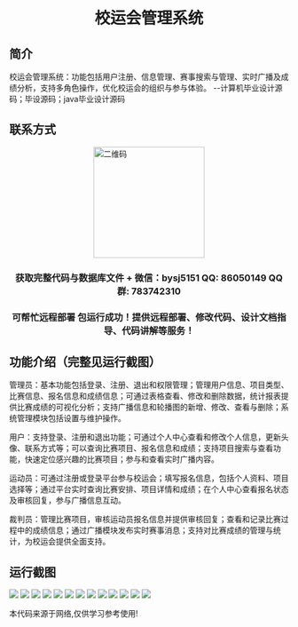 <p><h1 align="center">校运会管理系统</h1></p>

## 简介
校运会管理系统：功能包括用户注册、信息管理、赛事搜索与管理、实时广播及成绩分析，支持多角色操作，优化校运会的组织与参与体验。    --计算机毕业设计源码；毕设源码；java毕业设计源码


## 联系方式
<img src="https://bs-1329754181.cos.ap-shanghai.myqcloud.com/wx.jpg" alt="二维码" style="display: block; margin: 0 auto;" width="200px">
<p><h3 align="center">获取完整代码与数据库文件 + 微信：bysj5151 QQ: 86050149 QQ群: 783742310</h3></p>
<p><h3 align="center">可帮忙远程部署 包运行成功！提供远程部署、修改代码、设计文档指导、代码讲解等服务！</h3></p>

## 功能介绍（完整见运行截图）
管理员：基本功能包括登录、注册、退出和权限管理；管理用户信息、项目类型、比赛信息、报名信息和成绩信息；可通过表格查看、修改和删除数据，统计报表提供比赛成绩的可视化分析；支持广播信息和轮播图的新增、修改、查看与删除；系统管理模块包括设置与维护操作。

用户：支持登录、注册和退出功能；可通过个人中心查看和修改个人信息，更新头像、联系方式等；可以查询比赛项目、报名信息和成绩；支持项目搜索与查看功能，快速定位感兴趣的比赛项目；参与和查看实时广播内容。

运动员：可通过注册或登录平台参与校运会；填写报名信息，包括个人资料、项目选择等；通过平台实时查询比赛安排、项目详情和成绩；在个人中心查看报名状态及审核回复，参与广播信息互动。

裁判员：管理比赛项目，审核运动员报名信息并提供审核回复；查看和记录比赛过程中的成绩信息；通过广播模块发布实时赛事消息；支持对比赛成绩的管理与统计，为校运会提供全面支持。


## 运行截图
![](https://bs-1329754181.cos.ap-shanghai.myqcloud.com/ssm/SchoolSportsEventManagementSystem1/img/001.jpg)
![](https://bs-1329754181.cos.ap-shanghai.myqcloud.com/ssm/SchoolSportsEventManagementSystem1/img/002.jpg)
![](https://bs-1329754181.cos.ap-shanghai.myqcloud.com/ssm/SchoolSportsEventManagementSystem1/img/003.jpg)
![](https://bs-1329754181.cos.ap-shanghai.myqcloud.com/ssm/SchoolSportsEventManagementSystem1/img/004.jpg)
![](https://bs-1329754181.cos.ap-shanghai.myqcloud.com/ssm/SchoolSportsEventManagementSystem1/img/005.jpg)
![](https://bs-1329754181.cos.ap-shanghai.myqcloud.com/ssm/SchoolSportsEventManagementSystem1/img/006.jpg)
![](https://bs-1329754181.cos.ap-shanghai.myqcloud.com/ssm/SchoolSportsEventManagementSystem1/img/007.jpg)
![](https://bs-1329754181.cos.ap-shanghai.myqcloud.com/ssm/SchoolSportsEventManagementSystem1/img/008.jpg)
![](https://bs-1329754181.cos.ap-shanghai.myqcloud.com/ssm/SchoolSportsEventManagementSystem1/img/009.jpg)
![](https://bs-1329754181.cos.ap-shanghai.myqcloud.com/ssm/SchoolSportsEventManagementSystem1/img/010.jpg)
![](https://bs-1329754181.cos.ap-shanghai.myqcloud.com/ssm/SchoolSportsEventManagementSystem1/img/011.jpg)
![](https://bs-1329754181.cos.ap-shanghai.myqcloud.com/ssm/SchoolSportsEventManagementSystem1/img/012.jpg)
![](https://bs-1329754181.cos.ap-shanghai.myqcloud.com/ssm/SchoolSportsEventManagementSystem1/img/013.jpg)

<p>本代码来源于网络,仅供学习参考使用!</p>
